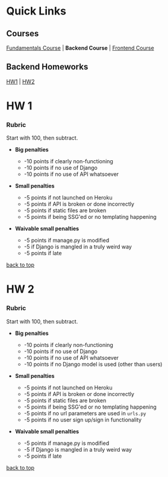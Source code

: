 # Quick Links

## Courses
[Fundamentals Course](1-fundamentals.md) | **Backend Course** | [Frontend Course](3-frontend.md)

## Backend Homeworks
[HW1](#hw-1) | [HW2](#hw-2)

# HW 1

### Rubric

Start with 100, then subtract.

* **Big penalties**
    * -10 points if clearly non-functioning
    * -10 points if no use of Django
    * -10 points if no use of API whatsoever

* **Small penalties**
    * -5 points if not launched on Heroku
    * -5 points if API is broken or done incorrectly
    * -5 points if static files are broken
    * -5 points if being SSG'ed or no templating happening

* **Waivable small penalties**
    * -5 points if manage.py is modified
    * -5 if Django is mangled in a truly weird way
    * -5 points if late

[back to top](#Quick-Links)

# HW 2

### Rubric

Start with 100, then subtract.

* **Big penalties**
    * -10 points if clearly non-functioning
    * -10 points if no use of Django
    * -10 points if no use of API whatsoever
    * -10 points if no Django model is used (other than users)

* **Small penalties**
    * -5 points if not launched on Heroku
    * -5 points if API is broken or done incorrectly
    * -5 points if static files are broken
    * -5 points if being SSG'ed or no templating happening
    * -5 points if no url parameters are used in `urls.py`
    * -5 points if no user sign up/sign in functionality

* **Waivable small penalties**
    * -5 points if manage.py is modified
    * -5 if Django is mangled in a truly weird way
    * -5 points if late

[back to top](#Quick-Links)

